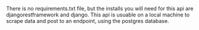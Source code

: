There is no requirements.txt file, but the installs you will need for this api are djangorestframework and django.  This api is usuable on a local machine to scrape data and post to an endpoint, using the postgres database.  
